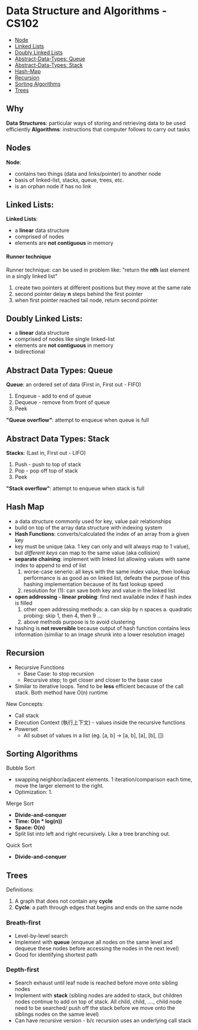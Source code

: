 # Data Structure and Algorithms - CS102

- [Node](#Node)
- [Linked Lists](#Linked-Lists)
- [Doubly Linked Lists](#Doubly-Linked-Lists)
- [Abstract-Data-Types: Queue](#Abstract-Data-Types:-Queue)
- [Abstract-Data-Types: Stack](Abstract-Data-Types:-Stack)
- [Hash-Map](#Hash-Map)
- [Recursion](#Recursion)
- [Sorting Algorithms](#Sorting-Algorithms)
- [Trees](#Trees)



## Why
**Data Structures**: particular ways of storing and retrieving data to be used efficiently
**Algorithms**: instructions that computer follows to carry out tasks


## Nodes
**Node**:
- contains two things (data and links/pointer) to another node
- basis of linked-list, stacks, queue, trees, etc.
- is an orphan node if has no link

## Linked Lists:
**Linked Lists**:
- a **linear** data structure
- comprised of nodes
- elements are **not contiguous** in memory

#### Runner technique
Runner technique: can be used in problem like: "return the **nth** last element in a singly linked list"
1. create two pointers at different positions but they move at the same rate
2. second pointer delay **n** steps behind the first pointer
3. when first pointer reached tail node, return second pointer


## Doubly Linked Lists:
- a **linear** data structure
- comprised of nodes like single linked-list
- elements are **not contiguous** in memory
- bidirectional

## Abstract Data Types: Queue
**Queue**: an ordered set of data (First in, First out - FIFO)
1. Enqueue - add to end of queue
2. Dequeue - remove from front of queue
3. Peek

**"Queue overflow"**: attempt to enqueue when queue is full

## Abstract Data Types: Stack
**Stacks**: (Last in, First out - LIFO)
1. Push - push to top of stack
2. Pop - pop off top of stack
3. Peek

**"Stack overflow"**: attempt to enqueue when stack is full


## Hash Map
- a data structure commonly used for key, value pair relationships
- build on top of the array data structure with indexing system
- **Hash Functions**: converts/calculated the index of an array from a given key
- key must be unique (aka. 1 key can only and will always map to 1 value), but *different keys* can map to the same value (aka collision)
- **separate chaining**: implement with linked list allowing values with same index to append to end of list
    1. worse-case senerio: all keys with the same index value, then lookup performance is as good as on linked list, defeats the purpose of this hashing implementation because of its fast lookup speed
    2. resolution for (1): can save both key and value in the linked list
- **open addressing - linear probing**: find next available index if hash index is filled
    1. other open addressing methods:
        a. can skip by n spaces
        a. quadratic probing: skip 1, then 4, then 9 ...
    2. above methods purpose is to avoid clustering
- hashing is **not reversible** because output of hash function contains less information (similiar to an image shrunk into a lower resolution image)



## Recursion
- Recursive Functions
    - Base Case: to stop recursion
    - Recursive step; to get closer and closer to the base case
- Similar to iterative loops. Tend to be **less** efficient because of the call stack. Both method have O(n) runtime

New Concepts:
- Call stack
- Execution Context (執行上下文) - values inside the recursive functions
- Powerset
    - All subset of values in a list (eg. [a, b] -> [a, b], [a], [b], [])


## Sorting Algorithms
Bubble Sort
- swapping neighbor/adjacent elements. 1 iteration/comparison each time, move the larger element to the right.
- Optimization:
    1.


Merge Sort
- **Divide-and-conquer**
- **Time: O(n * log(n))**
- **Space: O(n)**
- Split list into left and right recursively. Like a tree branching out.


Quick Sort
- **Divide-and-conquer**


## Trees
Definitions:
1. A graph that does not contain any **cycle**
2. **Cycle**: a path through edges that begins and ends on the same node

### Breath-first
- Level-by-level search
- Implement with **queue** (enqueue all nodes on the same level and dequeue these nodes before accessing the nodes in the next level)
- Good for identifying shortest path

### Depth-first
- Search exhaust until leaf node is reached before move onto sibling nodes
- Implement with **stack** (sibling nodes are added to stack, but children nodes continue to add on top of stack. All child, child, ...., child node need to be searched/ push off the stack before we move onto the siblings nodes on the samve level)
- Can have recursive version - b/c recursion uses an underlying call stack
